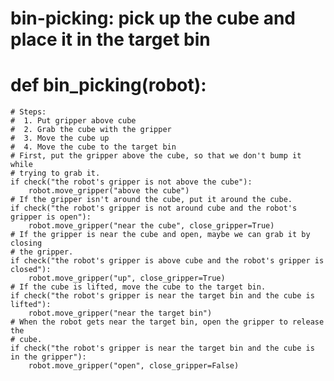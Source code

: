 

# bin-picking: pick up the cube and place it in the target bin
# def bin_picking(robot):
    # Steps:
    #  1. Put gripper above cube
    #  2. Grab the cube with the gripper
    #  3. Move the cube up
    #  4. Move the cube to the target bin
    # First, put the gripper above the cube, so that we don't bump it while
    # trying to grab it.
    if check("the robot's gripper is not above the cube"):
        robot.move_gripper("above the cube")
    # If the gripper isn't around the cube, put it around the cube.
    if check("the robot's gripper is not around cube and the robot's gripper is open"):
        robot.move_gripper("near the cube", close_gripper=True)
    # If the gripper is near the cube and open, maybe we can grab it by closing
    # the gripper.
    if check("the robot's gripper is above cube and the robot's gripper is closed"):
        robot.move_gripper("up", close_gripper=True)
    # If the cube is lifted, move the cube to the target bin.
    if check("the robot's gripper is near the target bin and the cube is lifted"):
        robot.move_gripper("near the target bin")
    # When the robot gets near the target bin, open the gripper to release the
    # cube.
    if check("the robot's gripper is near the target bin and the cube is in the gripper"):
        robot.move_gripper("open", close_gripper=False)